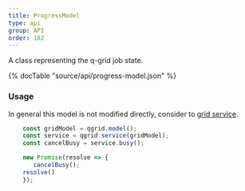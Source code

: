 ```yaml
---
title: ProgressModel
type: api
group: API
order: 182
---
```

A class representing the q-grid job state.

{% docTable "source/api/progress-model.json" %}

### Usage

In general this model is not modified directly, consider to [grid service](`/doc/api/grid-service.html`).

```javascript
	const gridModel = qgrid.model();
	const service = qgrid.service(gridModel);
	const cancelBusy = service.busy();

	new Promise(resolve => {
	   cancelBusy();
    resolve()
	});
```

